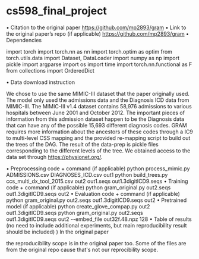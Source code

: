 # cs598_final_project

•	Citation to the original paper
https://github.com/mp2893/gram
•	Link to the original paper’s repo (if applicable)
https://github.com/mp2893/gram
•	Dependencies

import torch
import torch.nn as nn
import torch.optim as optim
from torch.utils.data import Dataset, DataLoader
import numpy as np
import pickle
import argparse
import os
import time
import torch.nn.functional as F
from collections import OrderedDict

•	Data download instruction

We chose to use the same MIMIC-III dataset that the paper originally used. The model only used the admissions data and the Diagnosis ICD data from MIMIC-III. The MIMIC-III v1.4 dataset contains 58,976 admissions to various hospitals between June 2001 and October 2012. The important pieces of information from this admission dataset happen to be the Diagnosis data that can have any of the possible 15,693 different diagnosis codes. GRAM requires more information about the ancestors of these codes through a IC9 to multi-level CSS mapping and the provided re-mapping script to build out the trees of the DAG. The result of the data-prep is pickle files corresponding to the different levels of the tree. We obtained access to the data set through https://physionet.org/.

•	Preprocessing code + command (if applicable)
python process_mimic.py ADMISSIONS.csv DIAGNOSES_ICD.csv out1
python build_trees.py ccs_multi_dx_tool_2015.csv out2 out1.seqs out1.3digitICD9.seqs
•	Training code + command (if applicable)
python gram_original.py out2.seqs out1.3digitICD9.seqs out2
•	Evaluation code + command (if applicable)
python gram_original.py out2.seqs out1.3digitICD9.seqs out2
•	Pretrained model (if applicable)
python create_glove_compap.py out2 out1.3digitICD9.seqs
python gram_original.py out2.seqs out1.3digitICD9.seqs out2 --embed_file out32f.48.npz 128
•	Table of results (no need to include additional experiments, but main reproducibility result should be included)
)
In the original paper

the reproducibility scope is in the original paper too. Some of the files are from the original repo cause that's not our reprocibility scope. 
